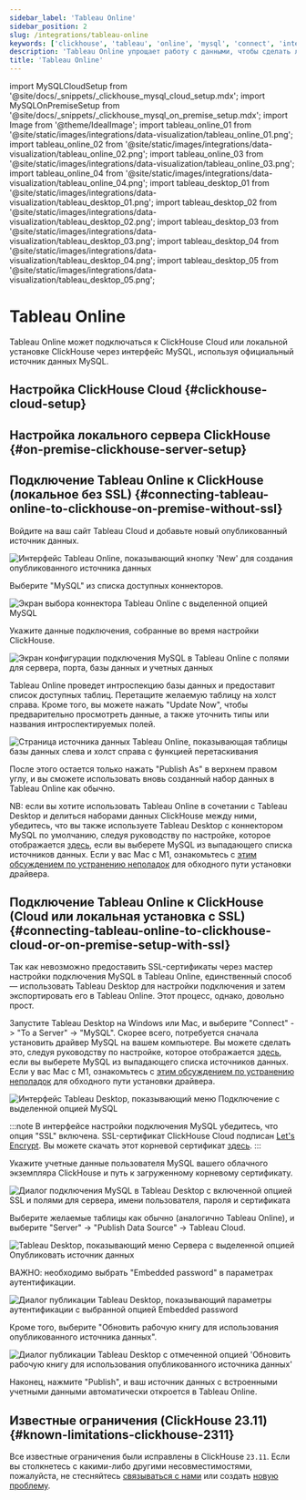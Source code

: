 ```yaml
---
sidebar_label: 'Tableau Online'
sidebar_position: 2
slug: /integrations/tableau-online
keywords: ['clickhouse', 'tableau', 'online', 'mysql', 'connect', 'integrate', 'ui']
description: 'Tableau Online упрощает работу с данными, чтобы сделать людей более быстрыми и уверенными в своих решениях из любого места.'
title: 'Tableau Online'
---
```


import MySQLCloudSetup from '@site/docs/_snippets/_clickhouse_mysql_cloud_setup.mdx';
import MySQLOnPremiseSetup from '@site/docs/_snippets/_clickhouse_mysql_on_premise_setup.mdx';
import Image from '@theme/IdealImage';
import tableau_online_01 from '@site/static/images/integrations/data-visualization/tableau_online_01.png';
import tableau_online_02 from '@site/static/images/integrations/data-visualization/tableau_online_02.png';
import tableau_online_03 from '@site/static/images/integrations/data-visualization/tableau_online_03.png';
import tableau_online_04 from '@site/static/images/integrations/data-visualization/tableau_online_04.png';
import tableau_desktop_01 from '@site/static/images/integrations/data-visualization/tableau_desktop_01.png';
import tableau_desktop_02 from '@site/static/images/integrations/data-visualization/tableau_desktop_02.png';
import tableau_desktop_03 from '@site/static/images/integrations/data-visualization/tableau_desktop_03.png';
import tableau_desktop_04 from '@site/static/images/integrations/data-visualization/tableau_desktop_04.png';
import tableau_desktop_05 from '@site/static/images/integrations/data-visualization/tableau_desktop_05.png';


# Tableau Online

Tableau Online может подключаться к ClickHouse Cloud или локальной установке ClickHouse через интерфейс MySQL, используя официальный источник данных MySQL.

## Настройка ClickHouse Cloud {#clickhouse-cloud-setup}
<MySQLCloudSetup />

## Настройка локального сервера ClickHouse {#on-premise-clickhouse-server-setup}
<MySQLOnPremiseSetup />

## Подключение Tableau Online к ClickHouse (локальное без SSL) {#connecting-tableau-online-to-clickhouse-on-premise-without-ssl}

Войдите на ваш сайт Tableau Cloud и добавьте новый опубликованный источник данных.

<Image size="md" img={tableau_online_01} alt="Интерфейс Tableau Online, показывающий кнопку 'New' для создания опубликованного источника данных" border />
<br/>

Выберите "MySQL" из списка доступных коннекторов.

<Image size="md" img={tableau_online_02} alt="Экран выбора коннектора Tableau Online с выделенной опцией MySQL" border />
<br/>

Укажите данные подключения, собранные во время настройки ClickHouse.

<Image size="md" img={tableau_online_03} alt="Экран конфигурации подключения MySQL в Tableau Online с полями для сервера, порта, базы данных и учетных данных" border />
<br/>

Tableau Online проведет интроспекцию базы данных и предоставит список доступных таблиц. Перетащите желаемую таблицу на холст справа. Кроме того, вы можете нажать "Update Now", чтобы предварительно просмотреть данные, а также уточнить типы или названия интроспектируемых полей.

<Image size="md" img={tableau_online_04} alt="Страница источника данных Tableau Online, показывающая таблицы базы данных слева и холст справа с функцией перетаскивания" border />
<br/>

После этого остается только нажать "Publish As" в верхнем правом углу, и вы сможете использовать вновь созданный набор данных в Tableau Online как обычно.

NB: если вы хотите использовать Tableau Online в сочетании с Tableau Desktop и делиться наборами данных ClickHouse между ними, убедитесь, что вы также используете Tableau Desktop с коннектором MySQL по умолчанию, следуя руководству по настройке, которое отображается [здесь](https://www.tableau.com/support/drivers), если вы выберете MySQL из выпадающего списка источников данных. Если у вас Mac с M1, ознакомьтесь с [этим обсуждением по устранению неполадок](https://community.tableau.com/s/question/0D58b0000Ar6OhvCQE/unable-to-install-mysql-driver-for-m1-mac) для обходного пути установки драйвера.

## Подключение Tableau Online к ClickHouse (Cloud или локальная установка с SSL) {#connecting-tableau-online-to-clickhouse-cloud-or-on-premise-setup-with-ssl}

Так как невозможно предоставить SSL-сертификаты через мастер настройки подключения MySQL в Tableau Online, единственный способ — использовать Tableau Desktop для настройки подключения и затем экспортировать его в Tableau Online. Этот процесс, однако, довольно прост.

Запустите Tableau Desktop на Windows или Mac, и выберите "Connect" -> "To a Server" -> "MySQL". Скорее всего, потребуется сначала установить драйвер MySQL на вашем компьютере. Вы можете сделать это, следуя руководству по настройке, которое отображается [здесь](https://www.tableau.com/support/drivers), если вы выберете MySQL из выпадающего списка источников данных. Если у вас Mac с M1, ознакомьтесь с [этим обсуждением по устранению неполадок](https://community.tableau.com/s/question/0D58b0000Ar6OhvCQE/unable-to-install-mysql-driver-for-m1-mac) для обходного пути установки драйвера.

<Image size="md" img={tableau_desktop_01} alt="Интерфейс Tableau Desktop, показывающий меню Подключение с выделенной опцией MySQL" border />
<br/>

:::note
В интерфейсе настройки подключения MySQL убедитесь, что опция "SSL" включена. 
SSL-сертификат ClickHouse Cloud подписан [Let's Encrypt](https://letsencrypt.org/certificates/). 
Вы можете скачать этот корневой сертификат [здесь](https://letsencrypt.org/certs/isrgrootx1.pem).
:::

Укажите учетные данные пользователя MySQL вашего облачного экземпляра ClickHouse и путь к загруженному корневому сертификату.

<Image size="sm" img={tableau_desktop_02} alt="Диалог подключения MySQL в Tableau Desktop с включенной опцией SSL и полями для сервера, имени пользователя, пароля и сертификата" border />
<br/>

Выберите желаемые таблицы как обычно (аналогично Tableau Online), и выберите "Server" -> "Publish Data Source" -> Tableau Cloud.

<Image size="md" img={tableau_desktop_03} alt="Tableau Desktop, показывающий меню Сервера с выделенной опцией Опубликовать источник данных" border />
<br/>

ВАЖНО: необходимо выбрать "Embedded password" в параметрах аутентификации.

<Image size="md" img={tableau_desktop_04} alt="Диалог публикации Tableau Desktop, показывающий параметры аутентификации с выбранной опцией Embedded password" border />
<br/>

Кроме того, выберите "Обновить рабочую книгу для использования опубликованного источника данных".

<Image size="sm" img={tableau_desktop_05} alt="Диалог публикации Tableau Desktop с отмеченной опцией 'Обновить рабочую книгу для использования опубликованного источника данных'" border />
<br/>

Наконец, нажмите "Publish", и ваш источник данных с встроенными учетными данными автоматически откроется в Tableau Online.


## Известные ограничения (ClickHouse 23.11) {#known-limitations-clickhouse-2311}

Все известные ограничения были исправлены в ClickHouse `23.11`. Если вы столкнетесь с какими-либо другими несовместимостями, пожалуйста, не стесняйтесь [связываться с нами](https://clickhouse.com/company/contact) или создать [новую проблему](https://github.com/ClickHouse/ClickHouse/issues).
